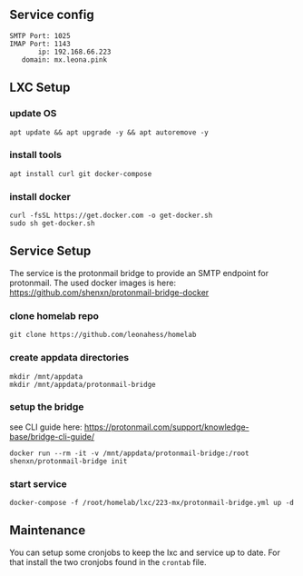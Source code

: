 ## Service config

```
SMTP Port: 1025
IMAP Port: 1143
       ip: 192.168.66.223
   domain: mx.leona.pink
```

## LXC Setup

### update OS

```
apt update && apt upgrade -y && apt autoremove -y
```

### install tools

```
apt install curl git docker-compose
```

### install docker

```
curl -fsSL https://get.docker.com -o get-docker.sh
sudo sh get-docker.sh
```


## Service Setup

The service is the protonmail bridge to provide an SMTP endpoint for protonmail.
The used docker images is here: https://github.com/shenxn/protonmail-bridge-docker

### clone homelab repo

```
git clone https://github.com/leonahess/homelab
```

### create appdata directories

```
mkdir /mnt/appdata
mkdir /mnt/appdata/protonmail-bridge
```

### setup the bridge

see CLI guide here: https://protonmail.com/support/knowledge-base/bridge-cli-guide/

```
docker run --rm -it -v /mnt/appdata/protonmail-bridge:/root shenxn/protonmail-bridge init
```

### start service

```
docker-compose -f /root/homelab/lxc/223-mx/protonmail-bridge.yml up -d
```

## Maintenance

You can setup some cronjobs to keep the lxc and service up to date.
For that install the two cronjobs found in the `crontab` file.

